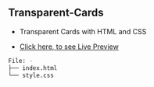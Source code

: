 ## Transparent-Cards
* Transparent Cards with HTML and CSS

* [Click here, to see Live Preview](https://codepen.io/aveshshaikh0408/full/JjEpPpN)

 
```bash
File: -
├── index.html
└── style.css
```
